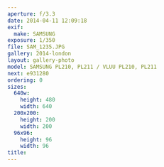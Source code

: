 ```yaml
---
aperture: f/3.3
date: 2014-04-11 12:09:18
exif:
  make: SAMSUNG
exposure: 1/350
file: SAM_1235.JPG
gallery: 2014-london
layout: gallery-photo
model: SAMSUNG PL210, PL211 / VLUU PL210, PL211
next: e931280
ordering: 0
sizes:
  640w:
    height: 480
    width: 640
  200x200:
    height: 200
    width: 200
  96x96:
    height: 96
    width: 96
title: 
---
```

